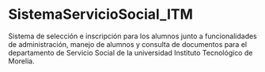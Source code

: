 # SistemaServicioSocial_ITM
Sistema de selección e inscripción para los alumnos junto a funcionalidades de administración, manejo de alumnos y consulta de documentos para el departamento de Servicio Social de la universidad Instituto Tecnológico de Morelia.

